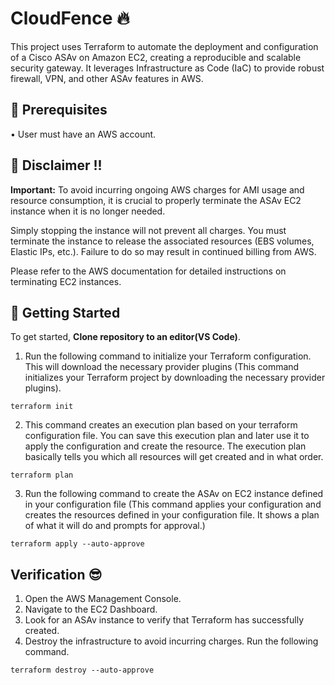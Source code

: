 # CloudFence 🔥

This project uses Terraform to automate the deployment and configuration of a Cisco ASAv on Amazon EC2, creating a
reproducible and scalable security gateway. It leverages Infrastructure as Code (IaC) to provide robust firewall, VPN, and other
ASAv features in AWS.

## 📝 Prerequisites
• User must have an AWS account.

## 🛑 Disclaimer !!
**Important:** To avoid incurring ongoing AWS charges for AMI usage and resource consumption, it is crucial to properly terminate the ASAv EC2 instance when it is no longer needed.

Simply stopping the instance will not prevent all charges. You must terminate the instance to release the associated resources (EBS volumes, Elastic IPs, etc.). Failure to do so may result in continued billing from AWS.

Please refer to the AWS documentation for detailed instructions on terminating EC2 instances.

## 🚀 Getting Started

To get started, **Clone repository to an editor(VS Code)**.
1. Run the following command to initialize your Terraform configuration. This will download the necessary provider plugins (This command initializes your Terraform project by downloading the necessary provider plugins).
```
terraform init
```
2. This command creates an execution plan based on your terraform configuration file. You can save this execution plan and later use it to apply the configuration and create the resource. The execution plan basically tells you which all resources will get created and in what order.
```
terraform plan
```
3. Run the following command to create the ASAv on EC2 instance defined in your configuration file (This command applies your configuration and creates the resources defined in your configuration file. It shows a plan of what it will do and prompts for approval.)
```
terraform apply --auto-approve
```
## Verification 😎
1. Open the AWS Management Console. 
2. Navigate to the EC2 Dashboard.
3. Look for an ASAv instance to verify that Terraform has successfully created.
4. Destroy the infrastructure to avoid incurring charges. Run the following command.
```
terraform destroy --auto-approve
```
